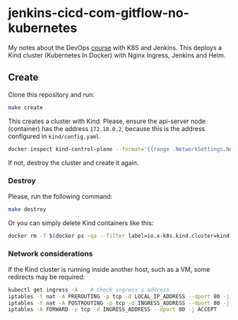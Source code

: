 # jenkins-cicd-com-gitflow-no-kubernetes

My notes about the DevOps [course](https://www.udemy.com/course/jenkins-cicd-com-gitflow-no-kubernetes) with K8S and Jenkins. This deploys a Kind cluster (Kubernetes In Docker) with Nginx Ingress, Jenkins and Helm.

## Create

Clone this repository and run:

```bash
make create
```

This creates a cluster with Kind. Please, ensure the api-server node (container) has the address `172.18.0.2`, because this is the address configured in `kind/config.yaml`.

```bash
docker inspect kind-control-plane --format='{{range .NetworkSettings.Networks}}{{.IPAddress}}{{end}}'
```

If not, destroy the cluster and create it again.

### Destroy

Please, run the following command:

```bash
make destroy
```

Or you can simply delete Kind containers like this:

```bash
docker rm -f $(docker ps -qa --filter label=io.x-k8s.kind.cluster=kind)
```

### Network considerations

If the Kind cluster is running inside another host, such as a VM, some redirects may be required:
```bash
kubectl get ingress -A    # check ingress's address
iptables -t nat -A PREROUTING -p tcp -d LOCAL_IP_ADDRESS --dport 80 -j DNAT --to-destination INGRESS_ADDRESS:80
iptables -t nat -A POSTROUTING -p tcp -d INGRESS_ADDRESS --dport 80 -j MASQUERADE
iptables -A FORWARD -p tcp -d INGRESS_ADDRESS --dport 80 -j ACCEPT
```
